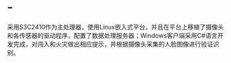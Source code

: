 # -
采用S3C2410作为主处理器，使用Linux嵌入式平台，并且在平台上移植了摄像头和各传感器的驱动程序，配置了数据处理服务器；Windows客户端采用C#语言开发完成，对闯入和火灾做出相应提示，并根据摄像头采集的人脸图像进行验证识别。
